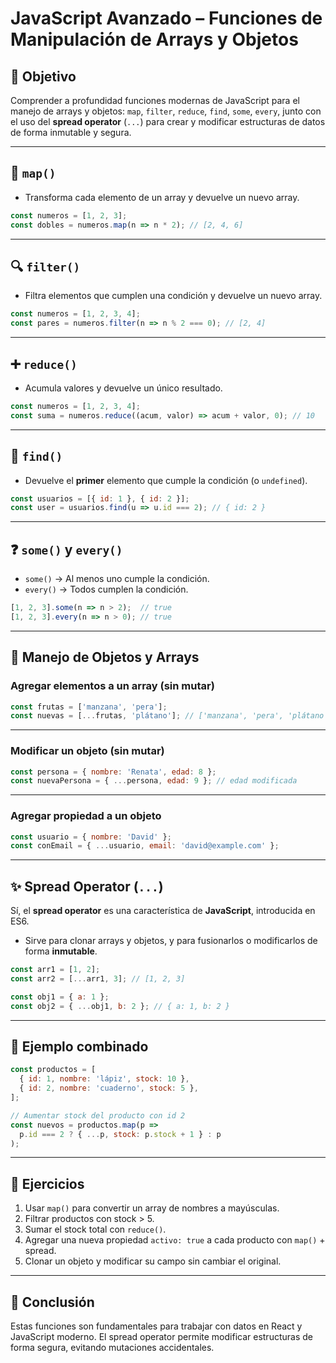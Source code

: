 
# JavaScript Avanzado – Funciones de Manipulación de Arrays y Objetos

## 🎯 Objetivo

Comprender a profundidad funciones modernas de JavaScript para el manejo de arrays y objetos: `map`, `filter`, `reduce`, `find`, `some`, `every`, junto con el uso del **spread operator** (`...`) para crear y modificar estructuras de datos de forma inmutable y segura.

---

## 🔁 `map()`

- Transforma cada elemento de un array y devuelve un nuevo array.

```js
const numeros = [1, 2, 3];
const dobles = numeros.map(n => n * 2); // [2, 4, 6]
```

---

## 🔍 `filter()`

- Filtra elementos que cumplen una condición y devuelve un nuevo array.

```js
const numeros = [1, 2, 3, 4];
const pares = numeros.filter(n => n % 2 === 0); // [2, 4]
```

---

## ➕ `reduce()`

- Acumula valores y devuelve un único resultado.

```js
const numeros = [1, 2, 3, 4];
const suma = numeros.reduce((acum, valor) => acum + valor, 0); // 10
```

---

## 🔎 `find()`

- Devuelve el **primer** elemento que cumple la condición (o `undefined`).

```js
const usuarios = [{ id: 1 }, { id: 2 }];
const user = usuarios.find(u => u.id === 2); // { id: 2 }
```

---

## ❓ `some()` y `every()`

- `some()` → Al menos uno cumple la condición.
- `every()` → Todos cumplen la condición.

```js
[1, 2, 3].some(n => n > 2);  // true
[1, 2, 3].every(n => n > 0); // true
```

---

## 🧱 Manejo de Objetos y Arrays

### Agregar elementos a un array (sin mutar)

```js
const frutas = ['manzana', 'pera'];
const nuevas = [...frutas, 'plátano']; // ['manzana', 'pera', 'plátano']
```

---

### Modificar un objeto (sin mutar)

```js
const persona = { nombre: 'Renata', edad: 8 };
const nuevaPersona = { ...persona, edad: 9 }; // edad modificada
```

---

### Agregar propiedad a un objeto

```js
const usuario = { nombre: 'David' };
const conEmail = { ...usuario, email: 'david@example.com' };
```

---

## ✨ Spread Operator (`...`)

Sí, el **spread operator** es una característica de **JavaScript**, introducida en ES6.

- Sirve para clonar arrays y objetos, y para fusionarlos o modificarlos de forma **inmutable**.

```js
const arr1 = [1, 2];
const arr2 = [...arr1, 3]; // [1, 2, 3]

const obj1 = { a: 1 };
const obj2 = { ...obj1, b: 2 }; // { a: 1, b: 2 }
```

---

## 🔄 Ejemplo combinado

```js
const productos = [
  { id: 1, nombre: 'lápiz', stock: 10 },
  { id: 2, nombre: 'cuaderno', stock: 5 },
];

// Aumentar stock del producto con id 2
const nuevos = productos.map(p =>
  p.id === 2 ? { ...p, stock: p.stock + 1 } : p
);
```

---

## 🧪 Ejercicios

1. Usar `map()` para convertir un array de nombres a mayúsculas.
2. Filtrar productos con stock > 5.
3. Sumar el stock total con `reduce()`.
4. Agregar una nueva propiedad `activo: true` a cada producto con `map()` + spread.
5. Clonar un objeto y modificar su campo sin cambiar el original.

---

## 🏁 Conclusión

Estas funciones son fundamentales para trabajar con datos en React y JavaScript moderno. El spread operator permite modificar estructuras de forma segura, evitando mutaciones accidentales.
